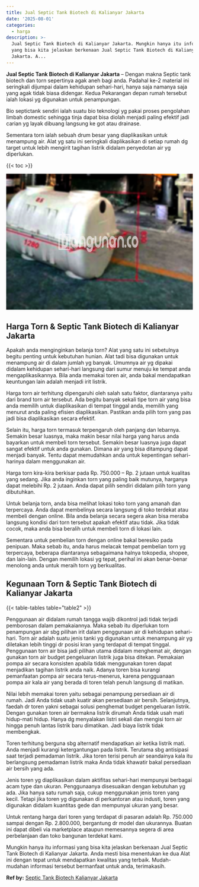```yaml
---
title: Jual Septic Tank Biotech di Kalianyar Jakarta
date: '2025-08-01'
categories:
  - harga
description: >-
  Jual Septic Tank Biotech di Kalianyar Jakarta. Mungkin hanya itu informasi
  yang bisa kita jelaskan berkenaan Jual Septic Tank Biotech di Kalianyar
  Jakarta. A...
---
```


**Jual Septic Tank Biotech di Kalianyar Jakarta** – Dengan makna Septic tank biotech dan torn sepertinya agak aneh bagi anda. Padahal ke-2 material ini seringkali dijumpai dalam kehidupan sehari-hari, hanya saja namanya saja yang agak tidak biasa didengar. Kedua Pekarangan depan rumah tersebut ialah lokasi yg digunakan untuk penampungan.

Bio septictank sendiri ialah suatu bio teknologi yg pakai proses pengolahan limbah domestic sehingga tinja dapat bisa diolah menjadi paling efektif jadi carian yg layak dibuang langsung ke got atau drainase.

Sementara torn ialah sebuah drum besar yang diaplikasikan untuk menampung air. Alat yg satu ini seringkali diaplikasikan di setiap rumah dg target untuk lebih mengirit tagihan listrik didalam penyedotan air yg diperlukan.

{{< toc >}}

![Jual Septic Tank Biotech di Kalianyar Jakarta](/images/jual-bio-septictank-04.png)

## Harga Torn & Septic Tank Biotech di Kalianyar Jakarta

Apakah anda menginginkan belanja torn? Alat yang satu ini sebetulnya begitu penting untuk kebutuhan hunian. Alat tadi bisa digunakan untuk menampung air di dalam jumlah yg banyak. Umumnya air yg dipakai didalam kehidupan sehari-hari langsung dari sumur menuju ke tempat anda mengaplikasikannya. Bila anda memakai toren air, anda bakal mendapatkan keuntungan lain adalah menjadi irit listrik.

Harga torn air terhitung dipengaruhi oleh salah satu faktor, diantaranya yaitu dari brand torn air tersebut. Ada begitu banyak sekali tipe torn air yang bisa anda memilih untuk diaplikasikan di tempat tinggal anda, memilih yang menurut anda paling efisien diaplikasikan. Pastikan anda pilih torn yang pas jadi bisa diaplikasikan secara efektif.

Selain itu, harga torn termasuk terpengaruh oleh panjang dan lebarnya. Semakin besar luasnya, maka makin besar nilai harga yang harus anda bayarkan untuk membeli torn tersebut. Semakin besar luasnya juga dapat sangat efektif untuk anda gunakan. Dimana air yang bisa ditampung dapat menjadi banyak. Tentu dapat memudahkan anda untuk kepentingan sehari-harinya dalam menggunakan air.

Harga torn kira-kira berkisar pada Rp. 750.000 – Rp. 2 jutaan untuk kualitas yang sedang. Jika anda inginkan torn yang paling baik mutunya, harganya dapat melebihi Rp. 2 jutaan. Anda dapat pilih sendiri didalam pilih torn yang dibutuhkan.

Untuk belanja torn, anda bisa melihat lokasi toko torn yang amanah dan terpercaya. Anda dapat membelinya secara langsung di toko terdekat atau membeli dengan online. Bila anda belanja secara segera akan bisa meraba langsung kondisi dari torn tersebut apakah efektif atau tidak. Jika tidak cocok, maka anda bisa beralih untuk membeli torn di lokasi lain.

Sementara untuk pembelian torn dengan online bakal beresiko pada penipuan. Maka sebab itu, anda harus melacak tempat pembelian torn yg terpercaya, beberapa diantaranya sebagaimana halnya tokopedia, shopee, dan lain-lain. Dengan memilih lokasi yg tepat, perihal ini akan benar-benar menolong anda untuk meraih torn yg berkualitas.

## Kegunaan Torn & Septic Tank Biotech di Kalianyar Jakarta

{{< table-tables table="table2" >}}

Penggunaan air didalam rumah tangga wajib dikontrol jadi tidak terjadi pemborosan dalam pemakaiannya. Maka sebab itu diperlukan torn penampungan air sbg pilihan irit dalam penggunaan air di kehidupan sehari-hari. Torn air adalah suatu jenis tanki yg digunakan untuk menampung air yg diletakan lebih tinggi dr posisi kran yang terdapat di tempat tinggal. Penggunaan torn air bisa jadi pilihan utama didalam menghemat air, dengan gunakan torn air budget pengeluaran listrik juga bisa ditekan. Pemakaian pompa air secara konsisten apabila tidak menggunakan toren dapat menjadikan tagihan listrik anda naik. Adanya toren bisa kurangi pemanfaatan pompa air secara terus-menerus, karena pengguanaan pompa air kala air yang berada di toren telah penuh langsung di matikan.

Nilai lebih memakai toren yaitu sebagai penampung persediaan air di rumah. Jadi Anda tidak usah kuatir akan persediaan air bersih. Selanjutnya, faedah dr toren yakni sebagai solusi penghemat budget pengeluaran listrik. Dengan gunakan toren air bermakna listrik dirumah Anda tidak usah mati hidup-mati hidup. Hanya dg menyalakan listri sekali dan mengisi torn air hingga penuh lantas listrik baru dimatikan. Jadi biaya listrik tidak membengkak.

Toren terhitung berguna sbg alternatif mendapatkan air ketika listrik mati. Anda menjadi kurangi ketergantungan pada listrik. Terutama sbg antisipasi saat terjadi pemadaman listrik. Jika toren terisi penuh air seandainya kala itu berlangsung pemadaman listrik maka Anda tidak khawatir bakal persediaan air bersih yang ada.

Jenis toren yg diaplikasikan dalam aktifitas sehari-hari mempunyai berbagai acam type dan ukuran. Penggunaanya disesuaikan dengan kebutuhan yg ada. Jika hanya satu rumah saja, cukup menggunakan jenis toren yang kecil. Tetapi jika toren yg digunakan di perkantoran atau industi, toren yang digunakan didalam kuantitas gede dan mempunyai ukuran yang besar.

Untuk rentang harga dari toren yang terdapat di pasaran adalah Rp. 750.000 sampai dengan Rp. 2.800.000, bergantung dr model dan ukurannya. Buatan ini dapat dibeli via marketplace ataupun memesannya segera di area perbelanjaan dan toko bangunan terdekat kami.

Mungkin hanya itu informasi yang bisa kita jelaskan berkenaan Jual Septic Tank Biotech di Kalianyar Jakarta. Anda mesti bisa menentukan ke dua Alat ini dengan tepat untuk mendapatkan kwalitas yang terbaik. Mudah-mudahan informasi tersebut bermanfaat untuk anda, terimakasih.

**Ref by:** [Septic Tank Biotech Kalianyar Jakarta](https://id.wikipedia.org/wiki/Septic)

